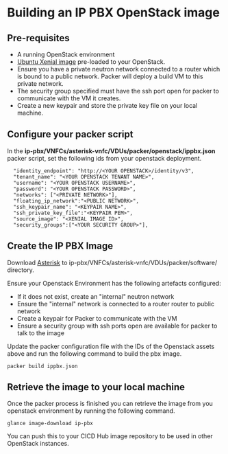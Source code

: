 # Building an IP PBX OpenStack image

## Pre-requisites

* A running OpenStack environment
* [Ubuntu Xenial image](http://cloud-images.ubuntu.com/xenial/current/xenial-server-cloudimg-amd64-disk1.img) pre-loaded to your OpenStack.
* Ensure you have a private neutron network connected to a router which is bound to a public network. Packer will deploy a build VM to this private network.
* The security group specified must have the ssh port open for packer to communicate with the VM it creates. 
* Create a new keypair and store the private key file on your local machine. 

## Configure your packer script

In the **ip-pbx/VNFCs/asterisk-vnfc/VDUs/packer/openstack/ippbx.json** packer script, set the following ids from your openstack deployment.

```
  "identity_endpoint": "http://<YOUR OPENSTACK>/identity/v3",
  "tenant_name": "<YOUR OPENSTACK TENANT NAME>",
  "username": "<YOUR OPENSTACK USERNAME>",
  "password": "<YOUR OPENSTACK PASSWORD>",
  "networks": ["<PRIVATE NETWORK>"],
  "floating_ip_network":"<PUBLIC NETWORK>",
  "ssh_keypair_name": "<KEYPAIR NAME>",
  "ssh_private_key_file":"<KEYPAIR PEM>", 
  "source_image": "<XENIAL IMAGE ID>",
  "security_groups":["<YOUR SECURITY GROUP>"],
```

## Create the IP PBX Image

Download [Asterisk](https://downloads.asterisk.org/pub/telephony/asterisk/old-releases/asterisk-14.7.8.tar.gz) to ip-pbx/VNFCs/asterisk-vnfc/VDUs/packer/software/ directory.

Ensure your Openstack Environment has the following artefacts configured:
* If it does not exist, create an "internal" neutron network
* Ensure the "internal" network is connected to a router router to public network
* Create a keypair for Packer to communicate with the VM
* Ensure a security group with ssh ports open are available for packer to talk to the image

Update the packer configuration file with the IDs of the Openstack assets above and run the following command to build the pbx image.

```
packer build ippbx.json
```

## Retrieve the image to your local machine

Once the packer process is finished you can retrieve the image from you openstack environment by running the following command. 

```
glance image-download ip-pbx
```

You can push this to your CICD Hub image repository to be used in other OpenStack instances.
